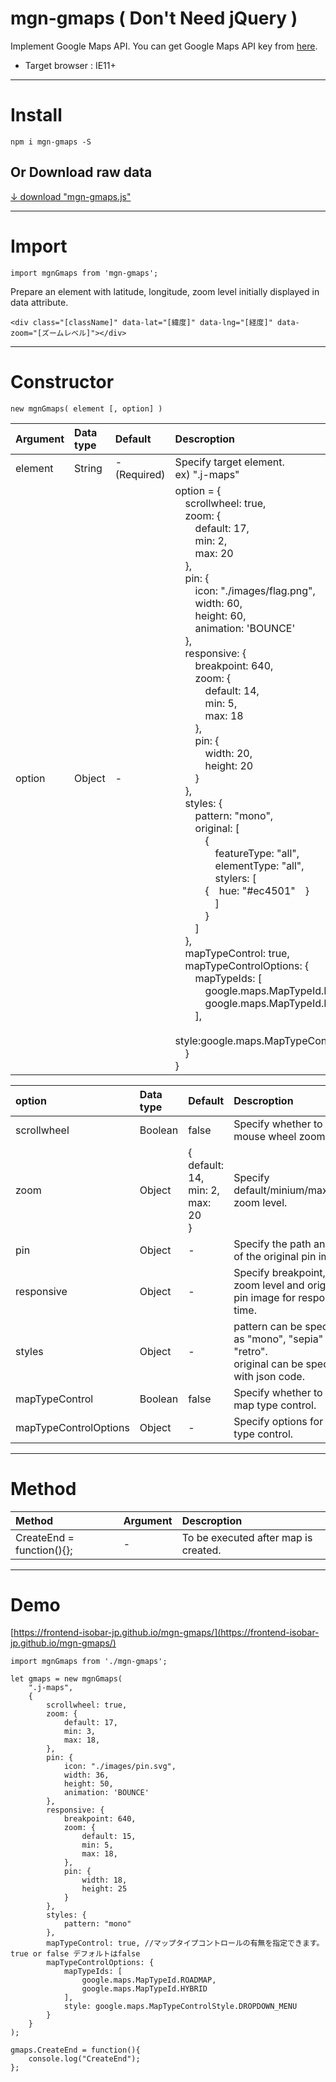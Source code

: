 # mgn-gmaps ( Don't Need jQuery )


Implement Google Maps API.
You can get Google Maps API key from [here](https://developers.google.com/maps/documentation/javascript/get-api-key).

- Target browser : IE11+

___

# Install

```
npm i mgn-gmaps -S
```

## Or Download raw data
[↓ download "mgn-gmaps.js"](https://raw.githubusercontent.com/frontend-isobar-jp/mgn-gmaps/master/src/mgn-gmaps.js)


___

# Import

```
import mgnGmaps from 'mgn-gmaps';
```

Prepare an element with latitude, longitude, zoom level initially displayed in data attribute.
```
<div class="[className]" data-lat="[緯度]" data-lng="[経度]" data-zoom="[ズームレベル]"></div>
```


___

# Constructor

```
new mgnGmaps( element [, option] )
```
|Argument|Data type|Default|Descroption|
|:-------|:--------|:------|:----------|
|element|String|-(Required)|Specify target element.<br>ex) ".j-maps"|
|option|Object|-|option = {<br>　scrollwheel: true,<br>　zoom: {<br>　　default: 17,<br>　　min: 2,<br>　　max: 20<br>　},<br>　pin: {<br>　　icon: "./images/flag.png",<br>　　width: 60,<br>　　height: 60,<br>　　animation: 'BOUNCE'<br>　},<br>　responsive: {<br>　　breakpoint: 640,<br>　　zoom: {<br>　　　default: 14,<br>　　　min: 5,<br>　　　max: 18<br>　　},<br>　　pin: {<br>　　　width: 20,<br>　　　height: 20<br>　　}<br>　},<br>　styles: {<br>　　pattern: "mono",<br>　　original: [<br>　　　{<br>　　　　featureType: "all",<br>　　　　elementType: "all",<br>　　　　stylers: [<br>　　　{　hue: "#ec4501"　}<br>　　　　]<br>　　　}<br>　　]<br>　},<br>　mapTypeControl: true,<br>　mapTypeControlOptions: {<br>　　mapTypeIds: [<br>　　　google.maps.MapTypeId.ROADMAP,<br>　　　google.maps.MapTypeId.HYBRID<br>　　],<br>　　style:google.maps.MapTypeControlStyle.DROPDOWN_MENU<br>　}<br>}|

|option|Data type|Default|Descroption|
|:-------|:--------|:------|:----------|
|scrollwheel|Boolean|false|Specify whether to use mouse wheel zoom.|
|zoom|Object|{<br>default: 14,<br>min: 2,<br>max: 20<br>}|Specify default/minium/maximum zoom level.|
|pin|Object|-|Specify the path and size of the original pin image.|
|responsive|Object|-|Specify breakpoint, zoom level and original pin image for responsive time.|
|styles|Object|-|pattern can be specified as "mono", "sepia" or "retro".<br>original can be specified with json code.|
|mapTypeControl|Boolean|false|Specify whether to use map type control.|
|mapTypeControlOptions|Object|-|Specify options for map type control.|

___

# Method

|Method|Argument|Descroption|
|:-------|:--------|:------|
|CreateEnd = function(){};|-|To be executed after map is created.|

___

# Demo

[https://frontend-isobar-jp.github.io/mgn-gmaps/](https://frontend-isobar-jp.github.io/mgn-gmaps/)

```
import mgnGmaps from './mgn-gmaps';

let gmaps = new mgnGmaps(
    ".j-maps",
    {
        scrollwheel: true,
        zoom: {
            default: 17,
            min: 3,
            max: 18,
        },
        pin: {
            icon: "./images/pin.svg",
            width: 36,
            height: 50,
            animation: 'BOUNCE'
        },
        responsive: {
            breakpoint: 640,
            zoom: {
                default: 15,
                min: 5,
                max: 18,
            },
            pin: {
                width: 18,
                height: 25
            }
        },
        styles: {
            pattern: "mono"
        },
        mapTypeControl: true, //マップタイプコントロールの有無を指定できます。 true or false デフォルトはfalse
        mapTypeControlOptions: {
            mapTypeIds: [
                google.maps.MapTypeId.ROADMAP,
                google.maps.MapTypeId.HYBRID
            ],
            style: google.maps.MapTypeControlStyle.DROPDOWN_MENU
        }
    }
);

gmaps.CreateEnd = function(){
    console.log("CreateEnd");
};
```
